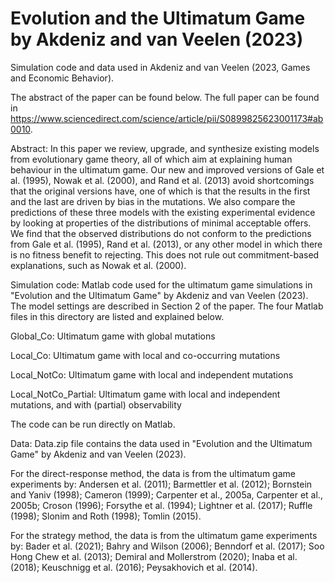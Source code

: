 # Evolution and the Ultimatum Game by Akdeniz and van Veelen (2023)
Simulation code and data used in Akdeniz and van Veelen (2023, Games and Economic Behavior). 

The abstract of the paper can be found below. The full paper can be found in https://www.sciencedirect.com/science/article/pii/S0899825623001173#ab0010. 

Abstract: In this paper we review, upgrade, and synthesize existing models from evolutionary game theory, all of which aim at explaining human behaviour in the ultimatum game. Our new and improved versions of Gale et al. (1995), Nowak et al. (2000), and Rand et al. (2013) avoid shortcomings that the original versions have, one of which is that the results in the first and the last are driven by bias in the mutations. We also compare the predictions of these three models with the existing experimental evidence by looking at properties of the distributions of minimal acceptable offers. We find that the observed distributions do not conform to the predictions from Gale et al. (1995), Rand et al. (2013), or any other model in which there is no fitness benefit to rejecting. This does not rule out commitment-based explanations, such as Nowak et al. (2000).

Simulation code:
Matlab code used for the ultimatum game simulations in "Evolution and the Ultimatum Game" by Akdeniz and van Veelen (2023). The model settings are described in Section 2 of the paper. The four Matlab files in this directory are listed and explained below.

Global_Co: Ultimatum game with global mutations

Local_Co: Ultimatum game with local and co-occurring mutations

Local_NotCo: Ultimatum game with local and independent mutations

Local_NotCo_Partial: Ultimatum game with local and independent mutations, and with (partial) observability

The code can be run directly on Matlab. 

Data:
Data.zip file contains the data used in "Evolution and the Ultimatum Game" by Akdeniz and van Veelen (2023). 

For the direct-response method, the data is from the ultimatum game experiments by: Andersen et al. (2011); Barmettler et al. (2012); Bornstein and Yaniv (1998); Cameron (1999); Carpenter et al., 2005a, Carpenter et al., 2005b; Croson (1996); Forsythe et al. (1994); Lightner et al. (2017); Ruffle (1998); Slonim and Roth (1998); Tomlin (2015).

For the strategy method, the data is from the ultimatum game experiments by: Bader et al. (2021); Bahry and Wilson (2006); Benndorf et al. (2017); Soo Hong Chew et al. (2013); Demiral and Mollerstrom (2020); Inaba et al. (2018); Keuschnigg et al. (2016); Peysakhovich et al. (2014). 

